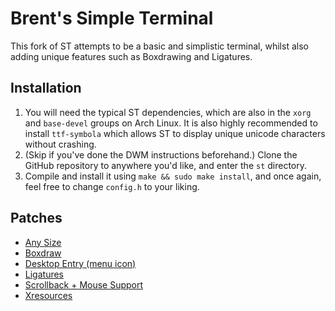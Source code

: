 # Brent's Simple Terminal
This fork of ST attempts to be a basic and simplistic terminal, whilst also adding unique features such as Boxdrawing and Ligatures.

## Installation
1. You will need the typical ST dependencies, which are also in the `xorg` and `base-devel` groups on Arch Linux. It is also highly recommended to install `ttf-symbola` which allows ST to display unique unicode characters without crashing.
2. (Skip if you've done the DWM instructions beforehand.) Clone the GitHub repository to anywhere you'd like, and enter the `st` directory.
3. Compile and install it using `make && sudo make install`, and once again, feel free to change `config.h` to your liking.

## Patches
- [Any Size](https://st.suckless.org/patches/anysize/)
- [Boxdraw](https://st.suckless.org/patches/boxdraw/)
- [Desktop Entry (menu icon)](https://st.suckless.org/patches/desktopentry/)
- [Ligatures](https://st.suckless.org/patches/ligatures/)
- [Scrollback + Mouse Support](https://st.suckless.org/patches/scrollback/)
- [Xresources](https://st.suckless.org/patches/xresources/) 